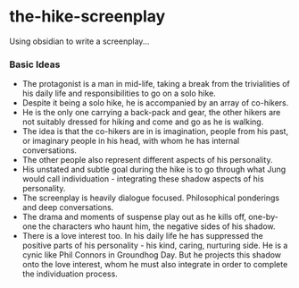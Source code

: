 # the-hike-screenplay
Using obsidian to write a screenplay...

### Basic Ideas
- The protagonist is a man in mid-life, taking a break from the trivialities of his daily life and responsibilities to go on a solo hike.
- Despite it being a solo hike, he is accompanied by an array of co-hikers.
- He is the only one carrying a back-pack and gear, the other hikers are not suitably dressed for hiking and come and go as he is walking.
- The idea is that the co-hikers are in is imagination, people from his past, or imaginary people in his head, with whom he has internal conversations.
- The other people also represent different aspects of his personality.
- His unstated and subtle goal during the hike is to go through what Jung would call individuation - integrating these shadow aspects of his personality.
- The screenplay is heavily dialogue focused. Philosophical ponderings and deep conversations.
- The drama and moments of suspense play out as he kills off, one-by-one the characters who haunt him, the negative sides of his shadow.
- There is a love interest too.  In his daily life he has suppressed the positive parts of his personality - his kind, caring, nurturing side.  He is a cynic like Phil Connors in Groundhog Day. But he projects this shadow onto the love interest, whom he must also integrate in order to complete the individuation process.


